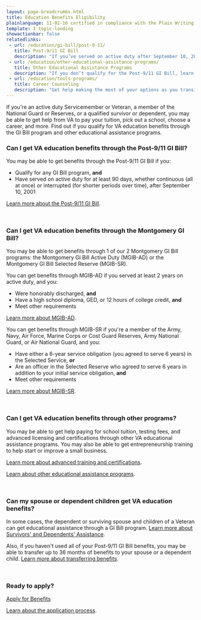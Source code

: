 ```yaml
---
layout: page-breadcrumbs.html
title: Education Benefits Eligibility 
plainlanguage: 11-02-16 certified in compliance with the Plain Writing Act
template: 1-topic-landing
showactionbar: false
relatedlinks:
 - url: /education/gi-bill/post-9-11/
   title: Post-9/11 GI Bill
   description: "If you’ve served on active duty after September 10, 2011, get help paying for school or training."
 - url: /education/other-educational-assistance-programs/
   title: Other Educational Assistance Programs
   description: "If you don’t qualify for the Post-9/11 GI Bill, learn about other ways to get help paying for school (REAP, VEAP, and Call to Service)."
 - url: /education/tools-programs/
   title: Career Counseling
   description: "Get help making the most of your options as you transition from military to civilian life."
---
```


<div class="va-introtext">

If you're an active duty Servicemember or Veteran, a member of the National Guard or Reserves, or a qualified survivor or dependent, you may be able to get help from VA to pay your tuition, pick out a school, choose a career, and more. Find out if you qualify for VA education benefits through the GI Bill program and other educational assistance programs.

</div>

<div class="feature" markdown="1">

### Can I get VA education benefits through the Post-9/11 GI Bill?

You may be able to get benefits through the Post-9/11 GI Bill if you:

- Qualify for any GI Bill program, **and**
- Have served on active duty for at least 90 days, whether continuous (all at once) or interrupted (for shorter periods over time), after September 10, 2001

[Learn more about the Post-9/11 GI Bill](/education/gi-bill/post-9-11/).

</div><div markdown="0"><br></div>

<div class="feature" markdown="1">

### Can I get VA education benefits through the Montgomery GI Bill? 

You may be able to get benefits through 1 of our 2 Montgomery GI Bill programs: the Montgomery GI Bill Active Duty (MGIB-AD) or the Montgomery GI Bill Selected Reserve (MGIB-SR).

You can get benefits through MGIB-AD if you served at least 2 years on active duty, and you:
- Were honorably discharged, **and**
- Have a high school diploma, GED, or 12 hours of college credit, **and** 
- Meet other requirements 

[Learn more about MGIB-AD](/education/gi-bill/montgomery-active-duty/).

You can get benefits through MGIB-SR if you're a member of the Army, Navy, Air Force, Marine Corps or Cost Guard Reserves, Army National Guard, or Air National Guard, and you:
- Have either a 6-year service obligation (you agreed to serve 6 years) in the Selected Service, **or**
- Are an officer in the Selected Reserve who agreed to serve 6 years in addition to your initial service obligation, **and**
- Meet other requirements

[Learn more about MGIB-SR](/education/gi-bill/montgomery-selected-reserve/).

</div><div markdown="0"><br></div>

<div class="feature" markdown="1">

### Can I get VA education benefits through other programs?

You may be able to get help paying for school tuition, testing fees, and advanced licensing and certifications through other VA educational assistance programs. You may also be able to get entrepreneurship training to help start or improve a small business. 

[Learn more about advanced training and certifications](/education/advanced-training-and-certifications/).

[Learn about other educational assistance programs](/education/other-educational-assistance-programs/).

</div><div markdown="0"><br></div>

<div class="feature" markdown="1">

### Can my spouse or dependent children get VA education benefits?

In some cases, the dependent or surviving spouse and children of a Veteran can get educational assistance through a GI Bill program. [Learn more about Survivors' and Dependents' Assistance](/education/gi-bill/survivors-dependent-assistance/).

Also, if you haven't used all of your Post-9/11 GI Bill benefits, you may be able to transfer up to 36 months of benefits to your spouse or a dependent child. [Learn more about transferring benefits](/education/gi-bill/transfer/). 

</div>

<div markdown="0"><br></div>

### Ready to apply?

<a class="usa-button-primary va-button-primary" href="/education/apply-for-education-benefits/application/1990/introduction">Apply for Benefits</a>

[Learn about the application process](/education/apply). 

<div markdown="0"><br></div>
